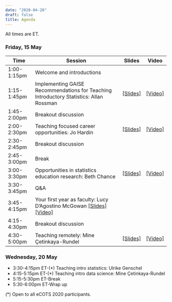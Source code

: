 ```yaml
---
date: "2020-04-20"
draft: false
title: Agenda
---
```


All times are ET.

### Friday, 15 May

| Time        | Session           | Slides | Video     |
|-------------|-------------------|--------|-----------|
| 1:00-1:15pm | Welcome and introductions   |  |  |
| 1:15-1:45pm | Implementing GAISE Recommendations for Teaching Introductory Statistics: Allan Rossman | [[Slides]](https://github.com/mine-cetinkaya-rundel/preparing-to-teach/blob/master/01-gaise/01-gaise.pdf) | [[Video]](https://youtu.be/onpEINJQ5sw) |
| 1:45-2:00pm | Breakout discussion         |  |  |
| 2:00-2:30pm | Teaching focused career opportunities: Jo Hardin | [[Slides]](https://github.com/mine-cetinkaya-rundel/preparing-to-teach/blob/master/02-teach-career/02-teach-career.pdf) | [[Video]](https://youtu.be/J6iFgbHKH5Q) |
| 2:30-2:45pm | Breakout discussion         |  |  |
| 2:45-3:00pm | Break                       |  |  |
| 3:00-3:30pm | Opportunities in statistics education research: Beth Chance | [[Slides]](https://github.com/mine-cetinkaya-rundel/preparing-to-teach/blob/master/03-education-research-grants/03-education-research-grants.pdf) | [[Video]](https://youtu.be/lALpljdA40U) |
| 3:30-3:45pm | Q&A                         |  |  |
| 3:45-4:15pm | Your first year as faculty: Lucy D’Agostino McGowan [[Slides]](https://github.com/mine-cetinkaya-rundel/preparing-to-teach/blob/master/04-first-year-faculty/04-first-year-faculty.pdf) [[Video]](https://youtu.be/C0NJoQW4VEE) |
| 4:15-4:30pm | Breakout discussion         |  |  |
| 4:30-5:00pm | Teaching remotely: Mine Çetinkaya-Rundel | [[Slides]](https://github.com/mine-cetinkaya-rundel/preparing-to-teach/blob/master/05-remote-teaching/05-remote-teaching.pdf) | [[Video]](https://youtu.be/Rx9dLRdURGA) |

### Wednesday, 20 May

- 3:30-4:15pm ET-(*) Teaching intro statistics: Ulrike Genschel
- 4:15-5:15pm ET-(*) Teaching intro data science: Mine Çetinkaya-Rundel
- 5:15-5:30pm ET-Break
- 5:30-6:00pm ET-Wrap up

(*) Open to all eCOTS 2020 participants.